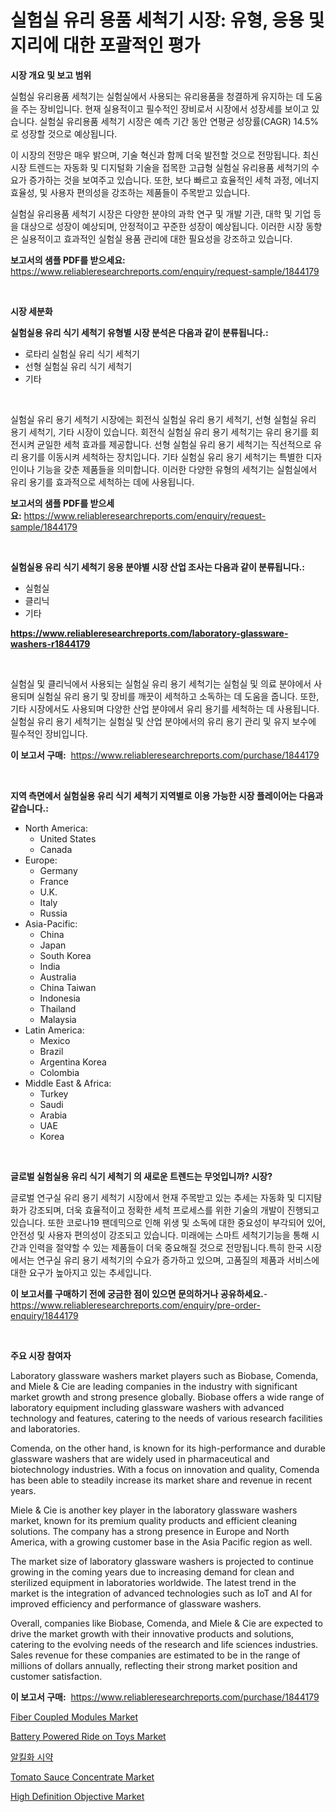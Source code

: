 <p><h1>실험실 유리 용품 세척기 시장: 유형, 응용 및 지리에 대한 포괄적인 평가</h1></p><p><strong>시장 개요 및 보고 범위</strong></p>
<p><p>실험실 유리용품 세척기는 실험실에서 사용되는 유리용품을 청결하게 유지하는 데 도움을 주는 장비입니다. 현재 실용적이고 필수적인 장비로서 시장에서 성장세를 보이고 있습니다. 실험실 유리용품 세척기 시장은 예측 기간 동안 연평균 성장률(CAGR) 14.5%로 성장할 것으로 예상됩니다.</p><p>이 시장의 전망은 매우 밝으며, 기술 혁신과 함께 더욱 발전할 것으로 전망됩니다. 최신 시장 트렌드는 자동화 및 디지털화 기술을 접목한 고급형 실험실 유리용품 세척기의 수요가 증가하는 것을 보여주고 있습니다. 또한, 보다 빠르고 효율적인 세척 과정, 에너지 효율성, 및 사용자 편의성을 강조하는 제품들이 주목받고 있습니다.</p><p>실험실 유리용품 세척기 시장은 다양한 분야의 과학 연구 및 개발 기관, 대학 및 기업 등을 대상으로 성장이 예상되며, 안정적이고 꾸준한 성장이 예상됩니다. 이러한 시장 동향은 실용적이고 효과적인 실험실 용품 관리에 대한 필요성을 강조하고 있습니다.</p></p>
<p><strong>보고서의 샘플 PDF를 받으세요:</strong> <a href="https://www.reliableresearchreports.com/enquiry/request-sample/1844179">https://www.reliableresearchreports.com/enquiry/request-sample/1844179</a></p>
<p>&nbsp;</p>
<p><strong>시장 세분화</strong></p>
<p><strong>실험실용 유리 식기 세척기 유형별 시장 분석은 다음과 같이 분류됩니다.:</strong></p>
<p><ul><li>로타리 실험실 유리 식기 세척기</li><li>선형 실험실 유리 식기 세척기</li><li>기타</li></ul></p>
<p>&nbsp;</p>
<p><p>실험실 유리 용기 세척기 시장에는 회전식 실험실 유리 용기 세척기, 선형 실험실 유리 용기 세척기, 기타 시장이 있습니다. 회전식 실험실 유리 용기 세척기는 유리 용기를 회전시켜 균일한 세척 효과를 제공합니다. 선형 실험실 유리 용기 세척기는 직선적으로 유리 용기를 이동시켜 세척하는 장치입니다. 기타 실험실 유리 용기 세척기는 특별한 디자인이나 기능을 갖춘 제품들을 의미합니다. 이러한 다양한 유형의 세척기는 실험실에서 유리 용기를 효과적으로 세척하는 데에 사용됩니다.</p></p>
<p><strong>보고서의 샘플 PDF를 받으세요:</strong>&nbsp;<a href="https://www.reliableresearchreports.com/enquiry/request-sample/1844179">https://www.reliableresearchreports.com/enquiry/request-sample/1844179</a></p>
<p>&nbsp;</p>
<p><strong> 실험실용 유리 식기 세척기 응용 분야별 시장 산업 조사는 다음과 같이 분류됩니다.:</strong></p>
<p><ul><li>실험실</li><li>클리닉</li><li>기타</li></ul></p>
<p><strong><a href="https://www.reliableresearchreports.com/laboratory-glassware-washers-r1844179">https://www.reliableresearchreports.com/laboratory-glassware-washers-r1844179</a></strong></p>
<p>&nbsp;</p>
<p><p>실험실 및 클리닉에서 사용되는 실험실 유리 용기 세척기는 실험실 및 의료 분야에서 사용되며 실험실 유리 용기 및 장비를 깨끗이 세척하고 소독하는 데 도움을 줍니다. 또한, 기타 시장에서도 사용되며 다양한 산업 분야에서 유리 용기를 세척하는 데 사용됩니다. 실험실 유리 용기 세척기는 실험실 및 산업 분야에서의 유리 용기 관리 및 유지 보수에 필수적인 장비입니다.</p></p>
<p><strong>이 보고서 구매:</strong>&nbsp; <a href="https://www.reliableresearchreports.com/purchase/1844179">https://www.reliableresearchreports.com/purchase/1844179</a></p>
<p>&nbsp;</p>
<p><strong>지역 측면에서 실험실용 유리 식기 세척기 지역별로 이용 가능한 시장 플레이어는 다음과 같습니다.:</strong></p>
<p><ul>
    <li>
        North America:
        <ul>
            <li>United States</li>
            <li>Canada</li>
        </ul>
    </li>
    <li>
        Europe:
        <ul>
            <li>Germany</li>
            <li>France</li>
            <li>U.K.</li>
            <li>Italy</li>
            <li>Russia</li>
        </ul>
    </li>
    <li>
        Asia-Pacific:
        <ul>
            <li>China</li>
            <li>Japan</li>
            <li>South Korea</li>
            <li>India</li>
            <li>Australia</li>
            <li>China Taiwan</li>
            <li>Indonesia</li>
            <li>Thailand</li>
            <li>Malaysia</li>
        </ul>
    </li>
    <li>
        Latin America:
        <ul>
            <li>Mexico</li>
            <li>Brazil</li>
            <li>Argentina Korea</li>
            <li>Colombia</li>
        </ul>
    </li>
    <li>
        Middle East & Africa:
        <ul>
            <li>Turkey</li>
            <li>Saudi</li>
            <li>Arabia</li>
            <li>UAE</li>
            <li>Korea</li>
        </ul>
    </li>
    </ul></p>
<p>&nbsp;</p>
<p><strong>글로벌 실험실용 유리 식기 세척기 의 새로운 트렌드는 무엇입니까? 시장?</strong></p>
<p><p>글로벌 연구실 유리 용기 세척기 시장에서 현재 주목받고 있는 추세는 자동화 및 디지턈화가 강조되며, 더욱 효율적이고 정확한 세척 프로세스를 위한 기술의 개발이 진행되고 있습니다. 또한 코로나19 팬데믹으로 인해 위생 및 소독에 대한 중요성이 부각되어 있어, 안전성 및 사용자 편의성이 강조되고 있습니다. 미래에는 스마트 세척기기능을 통해 시간과 인력을 절약할 수 있는 제품들이 더욱 중요해질 것으로 전망됩니다.특히 한국 시장에서는 연구실 유리 용기 세척기의 수요가 증가하고 있으며, 고품질의 제품과 서비스에 대한 요구가 높아지고 있는 추세입니다.</p></p>
<p><strong>이 보고서를 구매하기 전에 궁금한 점이 있으면 문의하거나 공유하세요.</strong>- <a href="https://www.reliableresearchreports.com/enquiry/pre-order-enquiry/1844179">https://www.reliableresearchreports.com/enquiry/pre-order-enquiry/1844179</a></p>
<p>&nbsp;</p>
<p><strong>주요 시장 참여자</strong></p>
<p><p>Laboratory glassware washers market players such as Biobase, Comenda, and Miele & Cie are leading companies in the industry with significant market growth and strong presence globally. Biobase offers a wide range of laboratory equipment including glassware washers with advanced technology and features, catering to the needs of various research facilities and laboratories.</p><p>Comenda, on the other hand, is known for its high-performance and durable glassware washers that are widely used in pharmaceutical and biotechnology industries. With a focus on innovation and quality, Comenda has been able to steadily increase its market share and revenue in recent years.</p><p>Miele & Cie is another key player in the laboratory glassware washers market, known for its premium quality products and efficient cleaning solutions. The company has a strong presence in Europe and North America, with a growing customer base in the Asia Pacific region as well.</p><p>The market size of laboratory glassware washers is projected to continue growing in the coming years due to increasing demand for clean and sterilized equipment in laboratories worldwide. The latest trend in the market is the integration of advanced technologies such as IoT and AI for improved efficiency and performance of glassware washers.</p><p>Overall, companies like Biobase, Comenda, and Miele & Cie are expected to drive the market growth with their innovative products and solutions, catering to the evolving needs of the research and life sciences industries. Sales revenue for these companies are estimated to be in the range of millions of dollars annually, reflecting their strong market position and customer satisfaction.</p></p>
<p><strong>이 보고서 구매:</strong>&nbsp;&nbsp;<a href="https://www.reliableresearchreports.com/purchase/1844179">https://www.reliableresearchreports.com/purchase/1844179</a></p>
<p><p><a href="https://github.com/luckyshygirl/Market-Research-Report-List-4/blob/main/fiber-coupled-modules-market.md">Fiber Coupled Modules Market</a></p><p><a href="https://issuu.com/reportprime-2/docs/battery-powered-ride-on-toys-market-size-2030.pptx">Battery Powered Ride on Toys Market</a></p><p><a href="https://medium.com/@stanleylyittle554467/%EC%95%8C%ED%82%AC%ED%99%94-%EC%95%BD%EC%A0%9C-%EC%8B%9C%EC%9E%A5-%EC%A1%B0%EC%82%AC-%EB%B3%B4%EA%B3%A0%EC%84%9C-%EA%B7%B8-%EC%97%AD%EC%82%AC-%EB%B0%8F-2024%EB%85%84%EB%B6%80%ED%84%B0-2031%EB%85%84%EA%B9%8C%EC%A7%80%EC%9D%98-%EC%98%88%EC%B8%A1%EB%82%B4%EC%9A%A9-6930b956d6ed">알킬화 시약</a></p><p><a href="https://issuu.com/reportprime-2/docs/tomato-sauce-concentrate-market-size-2030.pptx">Tomato Sauce Concentrate Market</a></p><p><a href="https://github.com/markusgodoy/Market-Research-Report-List-3/blob/main/high-definition-objective-market.md">High Definition Objective Market</a></p></p>